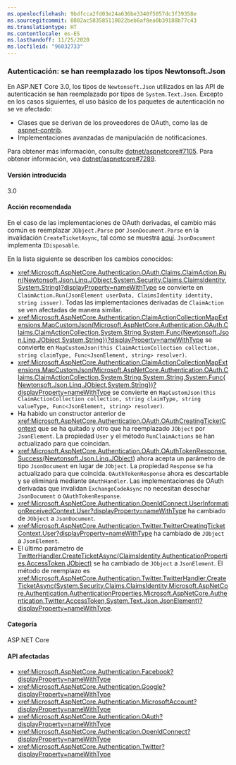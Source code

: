 ```yaml
---
ms.openlocfilehash: 9bdfcca2fd03e24a636be3340f5057dc3f39358e
ms.sourcegitcommit: 0802ac583585110022beb6af8ea0b39188b77c43
ms.translationtype: HT
ms.contentlocale: es-ES
ms.lasthandoff: 11/25/2020
ms.locfileid: "96032733"
---
```

### <a name="authentication-newtonsoftjson-types-replaced"></a>Autenticación: se han reemplazado los tipos Newtonsoft.Json

En ASP.NET Core 3.0, los tipos de `Newtonsoft.Json` utilizados en las API de autenticación se han reemplazado por tipos de `System.Text.Json`. Excepto en los casos siguientes, el uso básico de los paquetes de autenticación no se ve afectado:

* Clases que se derivan de los proveedores de OAuth, como las de [aspnet-contrib](https://github.com/aspnet-contrib/AspNet.Security.OAuth.Providers).
* Implementaciones avanzadas de manipulación de notificaciones.

Para obtener más información, consulte [dotnet/aspnetcore#7105](https://github.com/dotnet/aspnetcore/pull/7105). Para obtener información, vea [dotnet/aspnetcore#7289](https://github.com/dotnet/aspnetcore/issues/7289).

#### <a name="version-introduced"></a>Versión introducida

3.0

#### <a name="recommended-action"></a>Acción recomendada

En el caso de las implementaciones de OAuth derivadas, el cambio más común es reemplazar `JObject.Parse` por `JsonDocument.Parse` en la invalidación `CreateTicketAsync`, tal como se muestra [aquí](https://github.com/dotnet/aspnetcore/pull/7105/files?utf8=%E2%9C%93&diff=unified&w=1#diff-e1c9f9740a6fe8021020a6f249c589b0L40). `JsonDocument` implementa `IDisposable`.

En la lista siguiente se describen los cambios conocidos:

- <xref:Microsoft.AspNetCore.Authentication.OAuth.Claims.ClaimAction.Run(Newtonsoft.Json.Linq.JObject,System.Security.Claims.ClaimsIdentity,System.String)?displayProperty=nameWithType> se convierte en `ClaimAction.Run(JsonElement userData, ClaimsIdentity identity, string issuer)`. Todas las implementaciones derivadas de `ClaimAction` se ven afectadas de manera similar.
- <xref:Microsoft.AspNetCore.Authentication.ClaimActionCollectionMapExtensions.MapCustomJson(Microsoft.AspNetCore.Authentication.OAuth.Claims.ClaimActionCollection,System.String,System.Func{Newtonsoft.Json.Linq.JObject,System.String})?displayProperty=nameWithType> se convierte en `MapCustomJson(this ClaimActionCollection collection, string claimType, Func<JsonElement, string> resolver)`.
- <xref:Microsoft.AspNetCore.Authentication.ClaimActionCollectionMapExtensions.MapCustomJson(Microsoft.AspNetCore.Authentication.OAuth.Claims.ClaimActionCollection,System.String,System.String,System.Func{Newtonsoft.Json.Linq.JObject,System.String})?displayProperty=nameWithType> se convierte en `MapCustomJson(this ClaimActionCollection collection, string claimType, string valueType, Func<JsonElement, string> resolver)`.
- Ha habido un constructor anterior de <xref:Microsoft.AspNetCore.Authentication.OAuth.OAuthCreatingTicketContext> que se ha quitado y otro que ha reemplazado `JObject` por `JsonElement`. La propiedad `User` y el método `RunClaimActions` se han actualizado para que coincidan.
- <xref:Microsoft.AspNetCore.Authentication.OAuth.OAuthTokenResponse.Success(Newtonsoft.Json.Linq.JObject)> ahora acepta un parámetro de tipo `JsonDocument` en lugar de `JObject`. La propiedad `Response` se ha actualizado para que coincida. `OAuthTokenResponse` ahora es descartable y se eliminará mediante `OAuthHandler`. Las implementaciones de OAuth derivadas que invalidan `ExchangeCodeAsync` no necesitan desechar `JsonDocument` o `OAuthTokenResponse`.
- <xref:Microsoft.AspNetCore.Authentication.OpenIdConnect.UserInformationReceivedContext.User?displayProperty=nameWithType> ha cambiado de `JObject` a `JsonDocument`.
- <xref:Microsoft.AspNetCore.Authentication.Twitter.TwitterCreatingTicketContext.User?displayProperty=nameWithType> ha cambiado de `JObject` a `JsonElement`.
- El último parámetro de [TwitterHandler.CreateTicketAsync(ClaimsIdentity,AuthenticationProperties,AccessToken,JObject)](/dotnet/api/microsoft.aspnetcore.authentication.twitter.twitterhandler.createticketasync?view=aspnetcore-2.2#Microsoft_AspNetCore_Authentication_Twitter_TwitterHandler_CreateTicketAsync_System_Security_Claims_ClaimsIdentity_Microsoft_AspNetCore_Authentication_AuthenticationProperties_Microsoft_AspNetCore_Authentication_Twitter_AccessToken_Newtonsoft_Json_Linq_JObject_) se ha cambiado de `JObject` a `JsonElement`. El método de reemplazo es <xref:Microsoft.AspNetCore.Authentication.Twitter.TwitterHandler.CreateTicketAsync(System.Security.Claims.ClaimsIdentity,Microsoft.AspNetCore.Authentication.AuthenticationProperties,Microsoft.AspNetCore.Authentication.Twitter.AccessToken,System.Text.Json.JsonElement)?displayProperty=nameWithType>.

#### <a name="category"></a>Categoría

ASP.NET Core

#### <a name="affected-apis"></a>API afectadas

- <xref:Microsoft.AspNetCore.Authentication.Facebook?displayProperty=nameWithType>
- <xref:Microsoft.AspNetCore.Authentication.Google?displayProperty=nameWithType>
- <xref:Microsoft.AspNetCore.Authentication.MicrosoftAccount?displayProperty=nameWithType>
- <xref:Microsoft.AspNetCore.Authentication.OAuth?displayProperty=nameWithType>
- <xref:Microsoft.AspNetCore.Authentication.OpenIdConnect?displayProperty=nameWithType>
- <xref:Microsoft.AspNetCore.Authentication.Twitter?displayProperty=nameWithType>

<!--

#### Affected APIs

- `N:Microsoft.AspNetCore.Authentication.Facebook`
- `N:Microsoft.AspNetCore.Authentication.Google`
- `N:Microsoft.AspNetCore.Authentication.MicrosoftAccount`
- `N:Microsoft.AspNetCore.Authentication.OAuth`
- `N:Microsoft.AspNetCore.Authentication.OpenIdConnect`
- `N:Microsoft.AspNetCore.Authentication.Twitter`

-->
